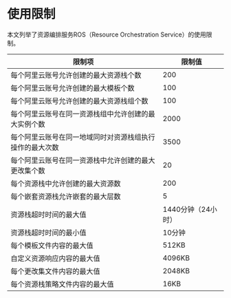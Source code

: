 # 使用限制

本文列举了资源编排服务ROS（Resource Orchestration Service）的使用限制。

|限制项|限制值|
|---|---|
|每个阿里云账号允许创建的最大资源栈个数|200|
|每个阿里云账号允许创建的最大模板个数|100|
|每个阿里云账号允许创建的最大资源栈组个数|100|
|每个阿里云账号在同一资源栈组中允许创建的最大实例个数|2000|
|每个阿里云账号在同一地域同时对资源栈组执行操作的最大次数|3500|
|每个阿里云账号在同一资源栈中允许创建的最大更改集个数|20|
|每个资源栈中允许创建的最大资源数|200|
|每个嵌套资源栈允许嵌套的最大层数|5|
|资源栈超时时间的最大值|1440分钟（24小时）|
|资源栈超时时间的最小值|10分钟|
|每个模板文件内容的最大值|512KB|
|自定义资源响应内容的最大值|4096KB|
|每个更改集文件内容的最大值|2048KB|
|每个资源栈策略文件内容的最大值|16KB|

